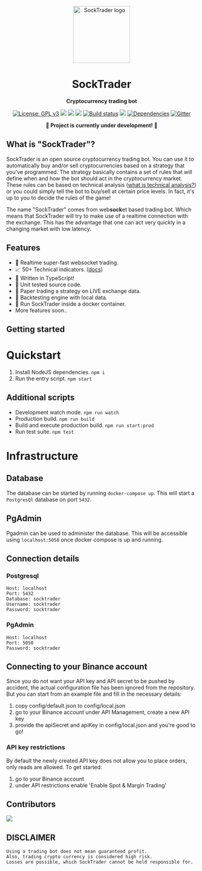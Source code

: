 <p align="center"><img width="150" height="150" src="https://raw.githubusercontent.com/SockTrader/SockTrader/master/docs/assets/SockTraderLogo.png" alt="SockTrader logo" /></p>

<h1 align="center">SockTrader</h1>
<p align="center"><b>Cryptocurrency trading bot</b></p>

<p align="center">
  <a href="https://www.gnu.org/licenses/gpl-3.0"><img src="https://img.shields.io/badge/License-GPL%20v3-blue.svg" alt="License: GPL v3"></a>
  <a href="https://codecov.io/gh/SockTrader/SockTrader"><img src="https://codecov.io/gh/SockTrader/SockTrader/branch/master/graph/badge.svg" /></a>
  <a href="https://sonarcloud.io/dashboard?id=SockTrader_SockTrader"><img src="https://sonarcloud.io/api/project_badges/measure?project=SockTrader_SockTrader&metric=reliability_rating" /></a>
  <a href="https://sonarcloud.io/dashboard?id=SockTrader_SockTrader"><img src="https://sonarcloud.io/api/project_badges/measure?project=SockTrader_SockTrader&metric=sqale_rating" /></a>
  <a href="https://circleci.com/gh/SockTrader"><img src="https://circleci.com/gh/SockTrader/SockTrader/tree/master.svg?style=shield" alt="Build status"></a>
  <a href="https://codeclimate.com/github/SockTrader/SockTrader/maintainability"><img src="https://api.codeclimate.com/v1/badges/19589f9237d31ca9dcf6/maintainability" /></a>
  <a href="https://david-dm.org/SockTrader/SockTrader"><img src="https://david-dm.org/SockTrader/SockTrader.svg" alt="Dependencies"></a>
  <a href="https://gitter.im/SockTrader/community?utm_source=badge&utm_medium=badge&utm_campaign=pr-badge"><img src="https://badges.gitter.im/SockTrader/community.svg" alt="Gitter"></a>
</p>

<p align="center"><b>🚧 Project is currently under development! 🚧</b></p>

## What is "SockTrader"?
SockTrader is an open source cryptocurrency trading bot. You can use it to automatically buy and/or sell cryptocurrencies based on a strategy that you've programmed.
The strategy basically contains a set of rules that will define when and how the bot should act in the cryptocurrency market. These rules can be based on technical analysis ([what is technical analysis?](https://www.investopedia.com/terms/t/technicalanalysis.asp))
or you could simply tell the bot to buy/sell at certain price levels. In fact, it's up to you to decide the rules of the game!

The name "SockTrader" comes from web**sock**et based trading bot. Which means that SockTrader will try to make use of a realtime connection with the exchange. This has the advantage
that one can act very quickly in a changing market with low latency.

## Features
- 🚀 Realtime super-fast websocket trading.
- 📈 50+ Technical indicators. ([docs](https://github.com/anandanand84/technicalindicators))
- 🌈 Written in TypeScript!
- 🌿 Unit tested source code.
- 📝 Paper trading a strategy on LIVE exchange data.
- 🏡 Backtesting engine with local data.
- 🚢 Run SockTrader inside a docker container.
- More features soon..

## Getting started

# Quickstart

1. Install NodeJS dependencies. `npm i`
2. Run the entry script. `npm start`

## Additional scripts

- Development watch mode. `npm run watch`
- Production build. `npm run build`
- Build and execute production build. `npm run start:prod`
- Run test suite. `npm test`

# Infrastructure

## Database

The database can be started by running `docker-compose up`. This will start a `PostgresQl` database on port `5432`.

## PgAdmin

Pgadmin can be used to administer the database. This will be accessible using `localhost:5050` once docker compose is up and running.

## Connection details

### Postgresql

    Host: localhost
    Port: 5432
    Database: socktrader
    Username: socktrader
    Password: socktrader

### PgAdmin

    Host: localhost
    Port: 5050
    Password: socktrader

## Connecting to your Binance account

Since you do not want your API key and API secret to be pushed by accident, the actual configuration file has been ignored from the repository.
But you can start from an example file and fill in the necessary details:
1. copy config/default.json to config/local.json
2. go to your Binance account under API Management, create a new API key
3. provide the apiSecret and apiKey in config/local.json and you're good to go!

### API key restrictions

By default the newly created API key does not allow you to place orders, only reads are allowed.
To get started:

1. go to your Binance account
2. under API restrictions enable 'Enable Spot & Margin Trading'

## Contributors
<a href="https://github.com/SockTrader/SockTrader/graphs/contributors">
  <img src="https://contrib.rocks/image?repo=SockTrader/SockTrader" />
</a>

## DISCLAIMER
    Using a trading bot does not mean guaranteed profit.
    Also, trading crypto currency is considered high risk.
    Losses are possible, which SockTrader cannot be held responsible for.
